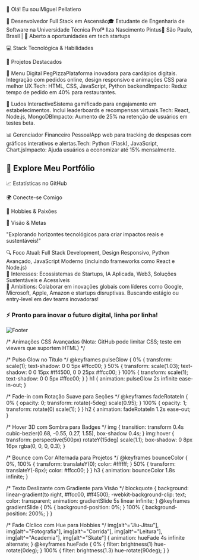👋 Olá! Eu sou Miguel Pellatiero

🚀 Desenvolvedor Full Stack em Ascensão🎓 Estudante de Engenharia de Software na Universidade Técnica Profª Ilza Nascimento Pintus📍 São Paulo, Brasil | 💼 Aberto a oportunidades em tech startups

💻 Stack Tecnológica & Habilidades

  
  
  
  
  
  
  
  



🌟 Projetos Destacados

🍕 Menu Digital PegPizzaPlataforma inovadora para cardápios digitais. Integração com pedidos online, design responsivo e animações CSS para melhor UX.Tech: HTML, CSS, JavaScript, Python backendImpacto: Reduz tempo de pedido em 40% para restaurantes.

🎲 Ludos InteractiveSistema gamificado para engajamento em estabelecimentos. Inclui leaderboards e recompensas virtuais.Tech: React, Node.js, MongoDBImpacto: Aumento de 25% na retenção de usuários em testes beta.

📊 Gerenciador Financeiro PessoalApp web para tracking de despesas com gráficos interativos e alertas.Tech: Python (Flask), JavaScript, Chart.jsImpacto: Ajuda usuários a economizar até 15% mensalmente.




## 🚀 Explore Meu Portfólio
  
    
  



📈 Estatísticas no GitHub

  
  
  



🌍 Conecte-se Comigo

  
    
  
  
    
  
  
    
  
  
    
  



🎯 Hobbies & Paixões

  
  
  
  
  
  



🔭 Visão & Metas

"Explorando horizontes tecnológicos para criar impactos reais e sustentáveis!"


🔍 Foco Atual: Full Stack Development, Design Responsivo, Python Avançado, JavaScript Moderno (incluindo frameworks como React e Node.js)  
🎯 Interesses: Ecossistemas de Startups, IA Aplicada, Web3, Soluções Sustentáveis e Acessíveis  
🌟 Ambitions: Colaborar em inovações globais com líderes como Google, Microsoft, Apple, Amazon e startups disruptivas. Buscando estágio ou entry-level em dev teams inovadoras!



### ⚡ **Pronto para inovar o futuro digital, linha por linha!**  
![Footer](https://capsule-render.vercel.app/api?type=wave&color=auto&height=150§ion=footer)



/* Animações CSS Avançadas (Nota: GitHub pode limitar CSS; teste em viewers que suportem HTML) */

/* Pulso Glow no Título */
@keyframes pulseGlow {
  0% { transform: scale(1); text-shadow: 0 0 5px #ffcc00; }
  50% { transform: scale(1.03); text-shadow: 0 0 15px #ff4500, 0 0 25px #ffcc00; }
  100% { transform: scale(1); text-shadow: 0 0 5px #ffcc00; }
}
h1 {
  animation: pulseGlow 2s infinite ease-in-out;
}

/* Fade-in com Rotação Suave para Seções */
@keyframes fadeRotateIn {
  0% { opacity: 0; transform: rotate(-5deg) scale(0.95); }
  100% { opacity: 1; transform: rotate(0) scale(1); }
}
h2 {
  animation: fadeRotateIn 1.2s ease-out;
}

/* Hover 3D com Sombra para Badges */
img {
  transition: transform 0.4s cubic-bezier(0.68, -0.55, 0.27, 1.55), box-shadow 0.4s;
}
img:hover {
  transform: perspective(500px) rotateY(15deg) scale(1.1);
  box-shadow: 0 8px 16px rgba(0, 0, 0, 0.3);
}

/* Bounce com Cor Alternada para Projetos */
@keyframes bounceColor {
  0%, 100% { transform: translateY(0); color: #ffffff; }
  50% { transform: translateY(-8px); color: #ffcc00; }
}
h3 {
  animation: bounceColor 1.8s infinite;
}

/* Texto Deslizante com Gradiente para Visão */
blockquote {
  background: linear-gradient(to right, #ffcc00, #ff4500);
  -webkit-background-clip: text;
  color: transparent;
  animation: gradientSlide 5s linear infinite;
}
@keyframes gradientSlide {
  0% { background-position: 0%; }
  100% { background-position: 200%; }
}

/* Fade Cíclico com Hue para Hobbies */
img[alt^="Jiu-Jitsu"], img[alt^="Fotografia"], img[alt^="Corrida"], img[alt^="Leitura"], img[alt^="Academia"], img[alt^="Skate"] {
  animation: hueFade 4s infinite alternate;
}
@keyframes hueFade {
  0% { filter: brightness(1) hue-rotate(0deg); }
  100% { filter: brightness(1.3) hue-rotate(90deg); }
}

